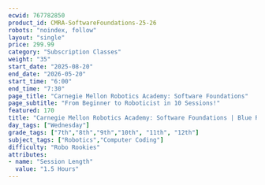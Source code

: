 ```yaml
---
ecwid: 767782850
product_id: CMRA-SoftwareFoundations-25-26
robots: "noindex, follow"
layout: "single"
price: 299.99
category: "Subscription Classes"
weight: "35"
start_date: "2025-08-20"
end_date: "2026-05-20"
start_time: "6:00"
end_time: "7:30"
page_title: "Carnegie Mellon Robotics Academy: Software Foundations"
page_subtitle: "From Beginner to Roboticist in 10 Sessions!"
featured: 170
title: "Carnegie Mellon Robotics Academy: Software Foundations | Blue Ridge Boost"
day_tags: ["Wednesday"]
grade_tags: ["7th","8th","9th","10th", "11th", "12th"]
subject_tags: ["Robotics","Computer Coding"]
difficulty: "Robo Rookies"
attributes:
- name: "Session Length"
  value: "1.5 Hours"
---
```

